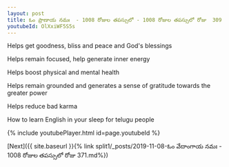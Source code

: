 ```yaml
---
layout: post
title: ఓం ప్రాణాయ నమః  - 1008 రోజుల తపస్సులో - 1008 రోజుల తపస్సులో రోజు  309
youtubeId: OlXxiWF5S5s
---
```

 
 
Helps get goodness, bliss and peace and God's blessings
 
Helps remain focused, help generate inner energy 
 
Helps boost physical and mental health 
 
Helps remain grounded and generates a sense of gratitude towards the greater power 
 
Helps reduce bad karma
 
How to learn English in your sleep for telugu people
 
 
 
 


{% include youtubePlayer.html id=page.youtubeId %}
 
[Next]({{ site.baseurl }}{% link split1/_posts/2019-11-08-ఓం వేదాంగాయ నమః  - 1008 రోజుల తపస్సులో రోజు  371.md%})
 
